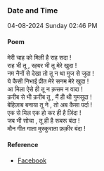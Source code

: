 ### Date and Time

04-08-2024 Sunday 02:46 PM

#### Poem

मेरी चाह को मिली है राह सदा ! <br />
राह भी तू , रहबर भी तू मेरे खुदा ! <br />
नम नैनों से देखा तो तू न था मुज से जुदा ! <br />
ये कैसी निभाई प्रीत मेरे सनम मेरे खुदा ! <br />
आ मिला ऐसे ही तू न क़सम  न वादा ! <br />
क़रीब से भी क़रीब तू , मैं ही थी गुमसूदा ! <br />
बेहिज़ाब बनाया तू ने , तो अब कैसा पर्दा ! <br />
एक से मिल एक हो कर ही है ज़िंदा ! <br />
जब भी सोचा , तू ही है रूबरू बंदा ! <br />
मौन गीत गाता मुस्कुराता फ़क़ीर बंदा !

#### Reference

* [Facebook](https://www.facebook.com/share/v/GA9rSYXiAxMZRBVd/?mibextid=FQVVTg)
